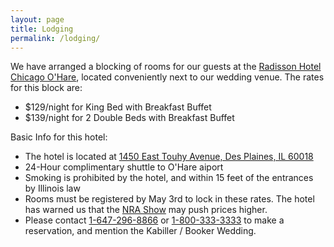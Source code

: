```yaml
---
layout: page
title: Lodging
permalink: /lodging/
---
```


We have arranged a blocking of rooms for our guests at the
<a href="http://www.radisson.com/des-plaines-hotel-il-60018/ildespla">Radisson Hotel Chicago O'Hare</a>, located conveniently next to our wedding venue. The rates for this block are:

- $129/night for King Bed with Breakfast Buffet
- $139/night for 2 Double Beds with Breakfast Buffet

Basic Info for this hotel:

- The hotel is located at <a href="https://goo.gl/maps/nn8XC">1450 East Touhy Avenue, Des Plaines, IL 60018</a>
- 24-Hour complimentary shuttle to O'Hare aiport
- Smoking is prohibited by the hotel, and within 15 feet of the entrances by Illinois law
- Rooms must be registered by May 3rd to lock in these rates. The hotel has warned us that the <a href="http://show.restaurant.org/">NRA Show</a> may push prices higher.
- Please contact <a href="tel:18472968866">1-647-296-8866</a> or <a href="tel:18003333333">1-800-333-3333</a> to make a reservation, and mention the Kabiller / Booker Wedding.
